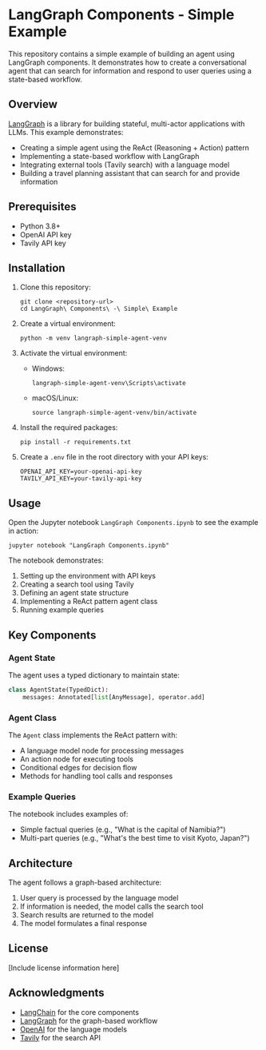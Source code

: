 # LangGraph Components - Simple Example

This repository contains a simple example of building an agent using LangGraph components. It demonstrates how to create a conversational agent that can search for information and respond to user queries using a state-based workflow.

## Overview

[LangGraph](https://github.com/langchain-ai/langgraph) is a library for building stateful, multi-actor applications with LLMs. This example demonstrates:

- Creating a simple agent using the ReAct (Reasoning + Action) pattern
- Implementing a state-based workflow with LangGraph
- Integrating external tools (Tavily search) with a language model
- Building a travel planning assistant that can search for and provide information

## Prerequisites

- Python 3.8+
- OpenAI API key
- Tavily API key

## Installation

1. Clone this repository:
   ```
   git clone <repository-url>
   cd LangGraph\ Components\ -\ Simple\ Example
   ```

2. Create a virtual environment:
   ```
   python -m venv langraph-simple-agent-venv
   ```

3. Activate the virtual environment:
   - Windows:
     ```
     langraph-simple-agent-venv\Scripts\activate
     ```
   - macOS/Linux:
     ```
     source langraph-simple-agent-venv/bin/activate
     ```

4. Install the required packages:
   ```
   pip install -r requirements.txt
   ```

5. Create a `.env` file in the root directory with your API keys:
   ```
   OPENAI_API_KEY=your-openai-api-key
   TAVILY_API_KEY=your-tavily-api-key
   ```

## Usage

Open the Jupyter notebook `LangGraph Components.ipynb` to see the example in action:

```
jupyter notebook "LangGraph Components.ipynb"
```

The notebook demonstrates:

1. Setting up the environment with API keys
2. Creating a search tool using Tavily
3. Defining an agent state structure
4. Implementing a ReAct pattern agent class
5. Running example queries

## Key Components

### Agent State

The agent uses a typed dictionary to maintain state:

```python
class AgentState(TypedDict):
    messages: Annotated[list[AnyMessage], operator.add]
```

### Agent Class

The `Agent` class implements the ReAct pattern with:

- A language model node for processing messages
- An action node for executing tools
- Conditional edges for decision flow
- Methods for handling tool calls and responses

### Example Queries

The notebook includes examples of:

- Simple factual queries (e.g., "What is the capital of Namibia?")
- Multi-part queries (e.g., "What's the best time to visit Kyoto, Japan?")

## Architecture

The agent follows a graph-based architecture:

1. User query is processed by the language model
2. If information is needed, the model calls the search tool
3. Search results are returned to the model
4. The model formulates a final response

## License

[Include license information here]

## Acknowledgments

- [LangChain](https://github.com/langchain-ai/langchain) for the core components
- [LangGraph](https://github.com/langchain-ai/langgraph) for the graph-based workflow
- [OpenAI](https://openai.com/) for the language models
- [Tavily](https://tavily.com/) for the search API